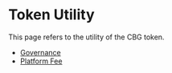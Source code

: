 # Token Utility

This page refers to the utility of the CBG token.

* [Governance](governance.md)
* [Platform Fee](platform-fee.md)

